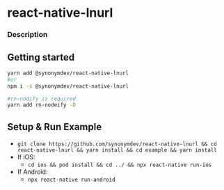 # react-native-lnurl

### Description

## Getting started

```bash
yarn add @synonymdev/react-native-lnurl
#or
npm i -s @synonymdev/react-native-lnurl

#rn-nodify is required
yarn add rn-nodeify -D
````

## Setup & Run Example
- `git clone https://github.com/synonymdev/react-native-lnurl && cd react-native-lnurl && yarn install && cd example && yarn install`
- If iOS:
    - `cd ios && pod install && cd ../ && npx react-native run-ios`
- If Android:
    - `npx react-native run-android`
